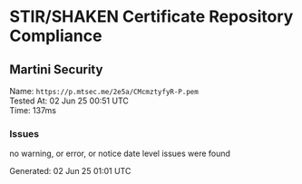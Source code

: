 # STIR/SHAKEN Certificate Repository Compliance

## Martini Security

Name: `https://p.mtsec.me/2e5a/CMcmztyfyR-P.pem`\
Tested At: 02 Jun 25 00:51 UTC\
Time: 137ms

### Issues

no warning, or error, or notice date level issues were found

Generated: 02 Jun 25 01:01 UTC